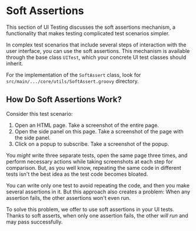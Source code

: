 # Soft Assertions

This section of UI Testing discusses the soft assertions mechanism, a functionality that makes testing complicated test
scenarios simpler.

In complex test scenarios that include several steps of interaction with the user interface, you can use the soft
assertions. This mechanism is available through the base class `UITest`, which your concrete UI test classes should
inherit.

For the implementation of the `SoftAssert` class, look for `src/main/.../core/utils/SoftAssert.groovy` directory.

## How Do Soft Assertions Work?

Consider this test scenario:

1. Open an HTML page. Take a screenshot of the entire page.
2. Open the side panel on this page. Take a screenshot of the page with the side panel.
3. Click on a popup to subscribe. Take a screenshot of the popup.

You _might_ write three separate tests, open the same page three times, and perform necessary actions while taking
screenshots at each step for comparison. But, as you well know, repeating the same code in different tests isn't the
best idea as the test code becomes bloated.

You can write only one test to avoid repeating the code, and then you make several assertions in it. But this approach
also creates a problem: When any assertion fails, the other assertions won't even run.

To solve this problem, we offer to use soft assertions in your UI tests. Thanks to soft asserts, when only one assertion
fails, the other _will run_ and may pass successfully.